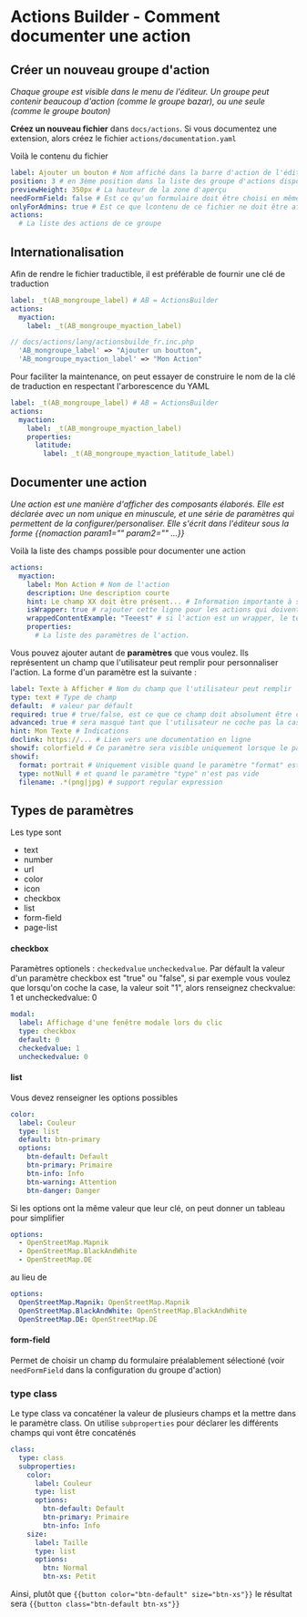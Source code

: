 # Actions Builder - Comment documenter une action

## Créer un nouveau groupe d'action

_Chaque groupe est visible dans le menu de l'éditeur. Un groupe peut contenir beaucoup d'action (comme le groupe bazar), ou une seule (comme le groupe bouton)_

**Créez un nouveau fichier** dans `docs/actions`. Si vous documentez une extension, alors créez le fichier `actions/documentation.yaml`

Voilà le contenu du fichier
```yaml
label: Ajouter un bouton # Nom affiché dans la barre d'action de l'éditeur
position: 3 # en 3ème position dans la liste des groupe d'actions disponibles
previewHeight: 350px # La hauteur de la zone d'aperçu
needFormField: false # Est ce qu'un formulaire doit être choisi en même temps que l'action ? (c'est le cas pour bazar)
onlyForAdmins: true # Est ce que lcontenu de ce fichier ne doit être affiché que pour les admins ?
actions:
  # La liste des actions de ce groupe
```

## Internationalisation

Afin de rendre le fichier traductible, il est préférable de fournir une clé de traduction
```yaml
label: _t(AB_mongroupe_label) # AB = ActionsBuilder
actions:
  myaction:
    label: _t(AB_mongroupe_myaction_label)
```

```php
// docs/actions/lang/actionsbuilde_fr.inc.php
  'AB_mongroupe_label' => "Ajouter un boutton",
  'AB_mongroupe_myaction_label' => "Mon Action"
```

Pour faciliter la maintenance, on peut essayer de construire le nom de la clé de traduction en respectant l'arborescence du YAML

```yaml
label: _t(AB_mongroupe_label) # AB = ActionsBuilder
actions:
  myaction:
    label: _t(AB_mongroupe_myaction_label)
    properties:
      latitude:
        label: _t(AB_mongroupe_myaction_latitude_label)
```

## Documenter une action

_Une action est une manière d'afficher des composants élaborés. Elle est déclarée avec un nom unique en minuscule, et une série de paramètres qui permettent de la configurer/personaliser. Elle s'écrit dans l'éditeur sous la forme {{nomaction param1="" param2="" ...}}_

Voilà la liste des champs possible pour documenter une action
```yaml
actions:
  myaction:
    label: Mon Action # Nom de l'action
    description: Une description courte
    hint: Le champ XX doit être présent... # Information importante à savoir si on utilise cette action
    isWrapper: true # rajouter cette ligne pour les actions qui doivent se fermer avec un {{end elem="action"}}
    wrappedContentExample: "Teeest" # si l'action est un wrapper, le texte à inclure dans l'action à titre d'exemple
    properties:
      # La liste des paramètres de l'action.
```

Vous pouvez ajouter autant de **paramètres** que vous voulez. Ils représentent un champ que l'utilisateur peut remplir pour personnaliser l'action. La forme d'un paramètre est la suivante :

```yaml
label: Texte à Afficher # Nom du champ que l'utilisateur peut remplir
type: text # Type de champ
default:  # valeur par défault
required: true # true/false, est ce que ce champ doit absolument être configuré par l'utilisateur
advanced: true # sera masqué tant que l'utilisateur ne coche pas la case "paramètres avancés"
hint: Mon Texte # Indications
doclink: https://... # Lien vers une documentation en ligne
showif: colorfield # Ce paramètre sera visible uniquement lorsque le paramètre colorfield n'est pas vide
showif:
  format: portrait # Uniquement visible quand le paramètre "format" est égal à "portait"
  type: notNull # et quand le paramètre "type" n'est pas vide
  filename: .*(png|jpg) # support regular expression
```

## Types de paramètres

Les type sont
  - text
  - number
  - url
  - color
  - icon
  - checkbox
  - list
  - form-field
  - page-list

#### checkbox
Paramètres optionels : `checkedvalue` `uncheckedvalue`. Par défault la valeur d'un paramètre checkbox est "true" ou "false", si par exemple vous voulez que lorsqu'on coche la case, la valeur soit "1", alors renseignez checkvalue: 1 et uncheckedvalue: 0
```yaml
modal:
  label: Affichage d'une fenêtre modale lors du clic
  type: checkbox
  default: 0
  checkedvalue: 1
  uncheckedvalue: 0
```

#### list
Vous devez renseigner les options possibles
```yaml
color:
  label: Couleur
  type: list
  default: btn-primary
  options:
    btn-default: Default
    btn-primary: Primaire
    btn-info: Info
    btn-warning: Attention
    btn-danger: Danger
```

Si les options ont la même valeur que leur clé, on peut donner un tableau pour simplifier
```yaml
options:
  - OpenStreetMap.Mapnik
  - OpenStreetMap.BlackAndWhite
  - OpenStreetMap.DE
```
au lieu de
```yaml
options:
  OpenStreetMap.Mapnik: OpenStreetMap.Mapnik
  OpenStreetMap.BlackAndWhite: OpenStreetMap.BlackAndWhite
  OpenStreetMap.DE: OpenStreetMap.DE
```

#### form-field
Permet de choisir un champ du formulaire préalablement sélectioné (voir `needFormField` dans la configuration du groupe d'action)

### type class
Le type class va concaténer la valeur de plusieurs champs et la mettre dans le paramètre class. On utilise `subproperties` pour déclarer les différents champs qui vont être concaténés
```yaml
class:
  type: class
  subproperties:
    color:
      label: Couleur
      type: list
      options:
        btn-default: Default
        btn-primary: Primaire
        btn-info: Info
    size:
      label: Taille
      type: list
      options:
        btn: Normal
        btn-xs: Petit
```
Ainsi, plutôt que `{{button color="btn-default" size="btn-xs"}}` le résultat sera `{{button class="btn-default btn-xs"}}`
